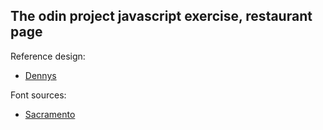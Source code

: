 ## The odin project javascript exercise, restaurant page
Reference design:
* [Dennys](https://www.dennys.com/)

Font sources:
* [Sacramento](https://www.fontspace.com/sacramento-font-f15421)